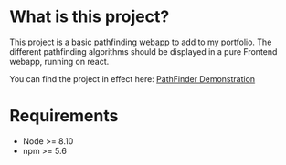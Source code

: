 # What is this project?

This project is a basic pathfinding webapp to add to my portfolio.
The different pathfinding algorithms should be displayed in a pure Frontend webapp, running on react.

You can find the project in effect here:
[PathFinder Demonstration](https://dev-lj.github.io/ReactPathfinding/)

# Requirements

- Node >= 8.10
- npm >= 5.6
